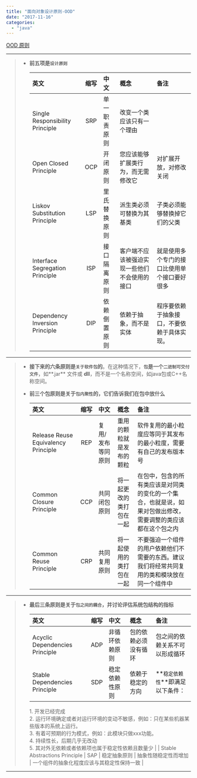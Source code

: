 ```yaml
---
title: "面向对象设计原则-OOD"
date: "2017-11-16"
categories: 
  - "java"
---
```


[OOD 原则](http://butunclebob.com/ArticleS.UncleBob.PrinciplesOfOod)

* * *

> - **前五项是`设计原则`**
>     
>     | 英文 | 缩写 | 中文 | 概念 | 备注 |
>     | :-- | :-: | :-- | :-- | :-- |
>     | Single Responsibility Principle | SRP | 单一职责原则 | 改变一个类应该只有一个理由 |  |
>     | Open Closed Principle | OCP | 开闭原则 | 您应该能够扩展类行为，而无需修改它 | 对扩展开放，对修改关闭 |
>     | Liskov Substitution Principle | LSP | 里氏替换原则 | 派生类必须可替换为其基类 | 子类必须能够替换掉它们的父类 |
>     | Interface Segregation Principle | ISP | 接口隔离原则 | 客户端不应该被强迫实现一些他们不会使用的接口 | 就是使用多个专门的接口比使用单个接口要好很多 |
>     | Dependency Inversion Principle | DIP | 依赖倒置原则 | 依赖于抽象，而不是实体 | 程序要依赖于抽象接口，不要依赖于具体实现。 |
>     

* * *

> - **接下来的六条原则是`关于软件包`的**。在这种情况下，**`包`是一个`二进制可交付文件`**，如**.jar** 文件或 **dll**，而不是一个名称空间，如java包或C++名称空间。
> - **前三个包原则是关于`包内聚性`的，它们告诉我们在包中放什么**
>     
>     | 英文 | 缩写 | 中文 | 概念 | 备注 |
>     | :-- | :-: | :-- | :-- | :-- |
>     | Release Reuse Equivalency Principle | REP | 复用/发布等同原则 | 重用的颗粒就是发布的颗粒 | 软件复用的最小粒度应等同于其发布的最小粒度，需要有自己的发布版本号 |
>     | Common Closure Principle | CCP | 共同闭包原则 | 将一起更改的类打包在一起 | 在包中，包含的所有类应该是对同类的变化的一个集合，也就是说，如果对包做出修改，需要调整的类应该都在这个包之内 |
>     | Common Reuse Principle | CRP | 共同复用原则 | 将一起使用的类打包在一起 | 不要强迫一个组件的用户依赖他们不需要的东西。建议我们将经常共同复用的类和模块放在同一个组件中 |
>     

* * *

> - **最后三条原则是关于`包之间的耦合`，并讨论评估系统包结构的指标**
>     
>     | 英文 | 缩写 | 中文 | 概念 | 备注 |
>     | :-- | :-: | :-- | :-- | :-- |
>     | Acyclic Dependencies Principle | ADP | 非循环依赖原则 | 包的依赖必须没有循环 | 包之间的依赖关系不可以形成循环 |
>     | Stable Dependencies Principle | SDP | 稳定依赖性原则 | 依赖于稳定的方向 | **`稳定依赖性`**即满足以下条件：  
>     1\. 开发已经完成  
>     2\. 运行环境确定或者对运行环境的变动不敏感，例如：只在某些机器某些版本的系统上运行。  
>     3\. 有着可预期的行为模式，例如：此模块只做xxx功能。  
>     4\. 持续性长，后期几乎无改动  
>     5\. 其对外无依赖或者依赖项也属于稳定性依赖且数量少 |
>     | Stable Abstractions Principle | SAP | 稳定抽象原则 | 抽象性随稳定性而增加 | 一个组件的抽象化程度应该与其稳定性保持一致 |
>     

* * *
